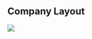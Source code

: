 ## Company Layout
<a target="_blank" href="https://companymockup.netlify.app/">
	<img src="https://res.cloudinary.com/dile8hu1p/image/upload/v1645058586/websites/company_veqnsn.png"  >
</a>
 
